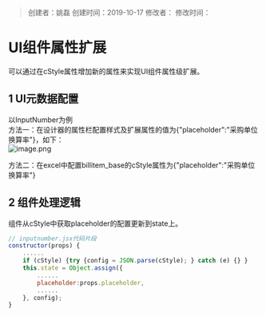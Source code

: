 > 创建者：姚磊
> 创建时间：2019-10-17
> 修改者：
> 修改时间：


<a name="wPn6l"></a>
# UI组件属性扩展
可以通过在cStyle属性增加新的属性来实现UI组件属性级扩展。
<a name="zovE5"></a>
## 1 UI元数据配置
以InputNumber为例<br />方法一：在设计器的属性栏配置样式及扩展属性的值为{"placeholder":"采购单位换算率"}，如下：<br />![image.png](http://design.yonyoucloud.com/static/yuque/0/2019/png/271337/1571209402799-df3c628e-49b3-4834-b074-df520e62eaef.png#align=left&display=inline&height=72&name=image.png&originHeight=144&originWidth=566&search=&size=15681&status=done&width=283)

方法二：在excel中配置billitem_base的cStyle属性为{"placeholder":"采购单位换算率"}<br />

<a name="lGIZt"></a>
## 2 组件处理逻辑
组件从cStyle中获取placeholder的配置更新到state上。
```javascript
// inputnumber.jsx代码片段
constructor(props) {
    ......
    if (cStyle) {try {config = JSON.parse(cStyle); } catch (e) {} }
    this.state = Object.assign({
        ......
        placeholder:props.placeholder,
        ......
    }, config);
}
```